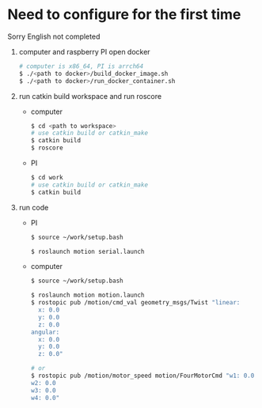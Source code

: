 # Need to configure for the first time

Sorry English not completed

1. computer and raspberry PI open docker

    ```bash
    # computer is x86_64, PI is arrch64
    $ ./<path to docker>/build_docker_image.sh
    $ ./<path to docker>/run_docker_container.sh
    ```

2. run catkin build workspace and run roscore

    - computer

        ```bash
        $ cd <path to workspace>
        # use catkin build or catkin_make
        $ catkin build
        $ roscore
        ```

    - PI

        ```bash
        $ cd work
        # use catkin build or catkin_make
        $ catkin build
        ```

3. run code

    - PI

        ```bash
        $ source ~/work/setup.bash

        $ roslaunch motion serial.launch
        ```

    - computer

        ```bash
        $ source ~/work/setup.bash

        $ roslaunch motion motion.launch
        $ rostopic pub /motion/cmd_val geometry_msgs/Twist "linear:
          x: 0.0
          y: 0.0
          z: 0.0
        angular:
          x: 0.0
          y: 0.0
          z: 0.0"

        # or
        $ rostopic pub /motion/motor_speed motion/FourMotorCmd "w1: 0.0
        w2: 0.0
        w3: 0.0
        w4: 0.0"
        ```
